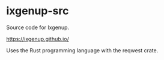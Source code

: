 # ixgenup-src
Source code for Ixgenup.

https://ixgenup.github.io/

Uses the Rust programming language with the reqwest crate.
